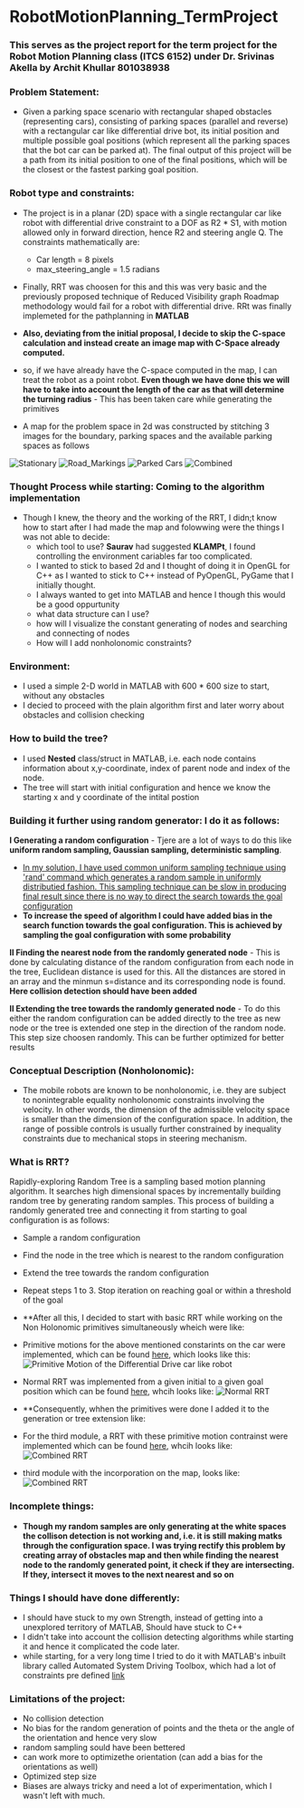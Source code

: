 # RobotMotionPlanning_TermProject
### This serves as the project report for the term project for the Robot Motion Planning class (ITCS 6152) under Dr. Srivinas Akella by Archit Khullar 801038938 
### Problem Statement:
* Given a parking space scenario with rectangular shaped obstacles (representing cars), consisting of parking spaces (parallel and reverse) with a rectangular car like differential drive bot, its initial position and multiple possible goal positions (which represent all the parking spaces that the bot car can be parked at). The final output of this project will be a path from its initial position to one of the final positions, which will be the closest or the fastest parking goal position.

### Robot type and constraints:
* The project is in a planar (2D) space with a single rectangular car like robot with differential drive constraint to a DOF as R2 * S1, with motion allowed only in forward direction, hence R2 and steering angle Q. The constraints mathematically are:
  * Car length = 8 pixels
  * max_steering_angle = 1.5 radians
  
* Finally, RRT was choosen for this and this was very basic and the previously proposed technique of Reduced Visibility graph Roadmap methodology would fail for a robot with differential drive. RRt was finally implemeted for the pathplanning in <b>MATLAB</b>

* **Also, deviating from the initial proposal, I decide to skip the C-space calculation and instead create an image map with C-Space already computed.**

* so, if we have already have the C-space computed in the map, I can treat the robot as a point robot. **Even though we have done this we will have to take into account the length of the car as that will determine the turning radius** - This has been taken care while generating the primitives

* A map for the problem space in 2d was constructed by stitching 3 images for the boundary, parking spaces and the available parking spaces as follows

 ![Stationary](https://github.com/architkhullar/RobotMotionPlanning_TermProject/blob/master/Images/stationary.bmp)
 ![Road_Markings](https://github.com/architkhullar/RobotMotionPlanning_TermProject/blob/master/Images/road_markings.bmp)
 ![Parked Cars](https://github.com/architkhullar/RobotMotionPlanning_TermProject/blob/master/Images/parked_cars.bmp)
 ![Combined](https://github.com/architkhullar/RobotMotionPlanning_TermProject/blob/master/Images/combined.bmp)
 
 ### Thought Process while starting: Coming to the algorithm implementation
 * Though I knew, the theory and the working of the RRT, I didn;t know how to start after I had made the map and folowwing were the things I was not able to decide:
 	* which tool to use? <b>Saurav</b> had suggested <b>KLAMPt</b>, I found controlling the environment cariables far too complicated.
	* I wanted to stick to based 2d and I thought of doing it in OpenGL for C++ as I wanted to stick to C++ instead of PyOpenGL, PyGame that I initially thought.
	* I always wanted to get into MATLAB and hence I though this would be a good oppurtunity
 	* what data structure can I use?
	* how will I visualize the constant generating of nodes and searching and connecting of nodes
	* How will I add nonholonomic constraints?
	
### Environment:
* I used a simple 2-D world in MATLAB with 600 * 600 size to start, without any obstacles
* I decied to proceed with the plain algorithm first and later worry about obstacles and collision checking 

### How to build the tree?
* I used **Nested** class/struct in MATLAB, i.e. each node contains information about x,y-coordinate, index of parent node and index of the node.
* The tree will start with initial configuration and hence we know the starting x and y coordinate of the intital postion

### Building it further using random generator: I do it as follows:
**I Generating a random configuration** - Tjere are a lot of ways to do this like **uniform random sampling, Gaussian sampling, deterministic sampling**. 
* <u>In my solution, I have used common uniform sampling technique using 'rand' command which generates a random sample in uniformly distributied fashion. This sampling technique can be slow in producing final result since there is no way to direct the search towards the goal configuration</u>
* **To increase the speed of algorithm I could have added bias in the search function towards the goal configuration. This is achieved by sampling the goal configuration with some probability**

**II Finding the nearest node from the randomly generated node** - This is done by calculating distance of the random configuration from each node in the tree, Euclidean distance is used for this. All the distances are stored in an array and the minmun s=distance and its corresponding node is found. **Here collision detection should have been added**  

**II Extending the tree towards the randomly generated node** - To do this either the random configuration can be added directly to the tree as new node or the tree is extended one step in the direction of the random node. This step size choosen randomly. This can be further optimized for better results

	
### Conceptual Description (Nonholonomic):
* The mobile robots are known to be nonholonomic, i.e. they are subject to nonintegrable equality nonholonomic constraints involving the velocity. In other words, the dimension of the admissible velocity space is smaller than the dimension of the configuration space. In addition, the range of possible controls is usually further constrained by inequality constraints due to mechanical stops in steering mechanism. 
### What is RRT?
Rapidly-exploring Random Tree is a sampling based motion planning algorithm. It searches high dimensional spaces by incrementally building random tree by generating random samples. This process of building a randomly generated tree and connecting it from starting to goal configuration is as follows:

* Sample a random configuration
* Find the node in the tree which is nearest to the random configuration
* Extend the tree towards the random configuration
* Repeat steps 1 to 3. Stop iteration on reaching goal or within a threshold of the goal

* **After all this, I decided to start with basic RRT while working on the Non Holonomic primitives simultaneously wheich were like:
 
 * Primitive motions for the above mentioned constarints on the car were implemented, which can be found  [here](https://github.com/architkhullar/RobotMotionPlanning_TermProject/blob/master/PrimitiveMotion.m), which looks like this:
 ![Primitive Motion of the Differential Drive car like robot](https://github.com/architkhullar/RobotMotionPlanning_TermProject/blob/master/Images/primitive.JPG)
 
 * Normal RRT was implemented from a given initial to a given goal position which can be found [here](https://github.com/architkhullar/RobotMotionPlanning_TermProject/blob/master/NormalRRT.m), whcih looks like:
 ![Normal RRT](https://github.com/architkhullar/RobotMotionPlanning_TermProject/blob/master/Images/normal%20RRt.JPG)
 * **Consequently, whhen the primitives were done I added it to the generation or tree extension like:
 
 * For the third module, a RRT with these primitive motion contrainst were implemented which can be found [here](https://github.com/architkhullar/RobotMotionPlanning_TermProject/blob/master/RRT_NonHolonomic_R2S1.m), whcih looks like:
 ![Combined RRT](https://github.com/architkhullar/RobotMotionPlanning_TermProject/blob/master/Images/NH%20RRT.JPG)
 
 * third module with the incorporation on the map, looks like:
 ![Combined RRT](https://github.com/architkhullar/RobotMotionPlanning_TermProject/blob/master/Images/success_test.JPG)
 
### Incomplete things:
* **Though my random samples are only generating at the white spaces the collison detection is not working and, i.e. it is still making matks through the configuration space. I was trying rectify this problem by creating array of obstacles map and then while finding the nearest node to the randomly generated point, it check if they are intersecting. If they, intersect it moves to the next nearest and so on**  
  
### Things I should have done differently:
* I should have stuck to my own Strength, instead of getting into a unexplored territory of MATLAB, Should have stuck to C++
* I didn't take into account the collision detecting algorithms while starting it and hence it complicated the code later.
* while starting, for a very long time I tried to do it with MATLAB's inbuilt library called Automated System Driving Toolbox, which had a lot of constraints pre defined [link](https://www.mathworks.com/products/automated-driving/features.html)

### Limitations of the project:
* No collision detection
* No bias for the random generation of points and the theta or the angle of the orientation and hence very slow
* random sampling sould have been bettered
* can work more to optimizethe orientation (can add a bias for the orientations as well)
* Optimized step size
* Biases are always tricky and need a lot of experimentation, which I wasn't left with much.
	

